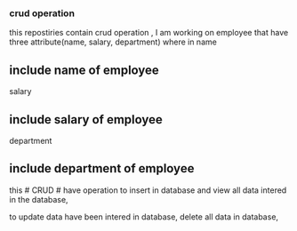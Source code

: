 ### crud operation ###
 this repostiries contain crud operation , I am working on employee that have three attribute(name, salary, department)
 where in name
 ## include name of employee ##
 salary
 ## include salary of employee ##
 department
 ## include department of employee ##
 
 this # CRUD #
 have operation to insert in database and
 view all data intered in the database,
 
 to update data have been intered in database,
 delete all data in database,
 
 
 
 
